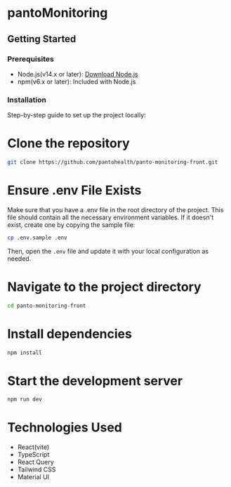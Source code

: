 # pantoMonitoring

## Getting Started
### Prerequisites
- Node.js(v14.x or later): [Download Node.js](https://nodejs.org/)
- npm(v6.x or later): Included with Node.js

### Installation
Step-by-step guide to set up the project locally:

# Clone the repository
```bash
git clone https://github.com/pantohealth/panto-monitoring-front.git
```
# Ensure .env File Exists

Make sure that you have a .env file in the root directory of the project. This file should contain all the necessary environment variables. If it doesn't exist, create one by copying the sample file:

```bash
cp .env.sample .env
```

Then, open the `.env` file and update it with your local configuration as needed.

# Navigate to the project directory
```bash
cd panto-monitoring-front
```

# Install dependencies
```bash
npm install
```

# Start the development server
```bash
npm run dev
```

# Technologies Used
- React(vite)
- TypeScript
- React Query
- Tailwind CSS
- Material UI
